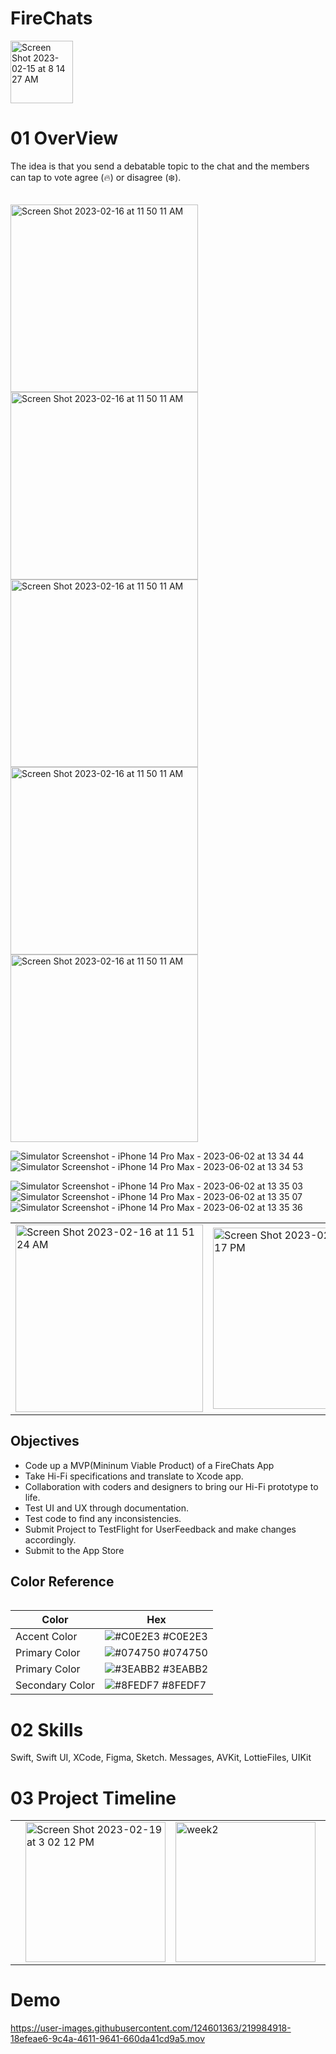 # FireChats
<img width="100" alt="Screen Shot 2023-02-15 at 8 14 27 AM" src="https://github.com/ngordon68/Challenge6/assets/102773701/a7e7b6bf-ce8b-45b7-83d7-3a1610ae1e5e.png">

# 01 OverView

The idea is that you send a debatable topic to the chat and the members can tap to vote agree (🔥) or disagree (❄️).   


## 
<img width="300px; height: 500px;" alt="Screen Shot 2023-02-16 at 11 50 11 AM" src="https://github.com/ngordon68/FireChats/assets/102773701/bcec6974-955e-432a-a065-881cfe5fb9cd">
<img width="300px; height: 500px;" alt="Screen Shot 2023-02-16 at 11 50 11 AM" src="https://github.com/ngordon68/FireChats/assets/102773701/b6a7f061-8e01-4c70-a5ca-a0328382f26b)">
<img width="300px; height: 500px;" alt="Screen Shot 2023-02-16 at 11 50 11 AM" src="https://github.com/ngordon68/FireChats/assets/102773701/4af1743f-9ce7-4d72-aba2-2e6520e2b30d">
<img width="300px; height: 500px;" alt="Screen Shot 2023-02-16 at 11 50 11 AM" src="https://github.com/ngordon68/FireChats/assets/102773701/d9a9a010-4842-42bc-9013-d9efbba2c560">
<img width="300px; height: 500px;" alt="Screen Shot 2023-02-16 at 11 50 11 AM" src="https://github.com/ngordon68/FireChats/assets/102773701/6b5d60e5-d88d-4d17-8e2e-650323b27006">





![Simulator Screenshot - iPhone 14 Pro Max - 2023-06-02 at 13 34 44](https://github.com/ngordon68/FireChats/assets/102773701/bcec6974-955e-432a-a065-881cfe5fb9cd)
![Simulator Screenshot - iPhone 14 Pro Max - 2023-06-02 at 13 34 53](https://github.com/ngordon68/FireChats/assets/102773701/b6a7f061-8e01-4c70-a5ca-a0328382f26b)

![Simulator Screenshot - iPhone 14 Pro Max - 2023-06-02 at 13 35 03](https://github.com/ngordon68/FireChats/assets/102773701/4af1743f-9ce7-4d72-aba2-2e6520e2b30d)
![Simulator Screenshot - iPhone 14 Pro Max - 2023-06-02 at 13 35 07](https://github.com/ngordon68/FireChats/assets/102773701/d9a9a010-4842-42bc-9013-d9efbba2c560)
![Simulator Screenshot - iPhone 14 Pro Max - 2023-06-02 at 13 35 36](https://github.com/ngordon68/FireChats/assets/102773701/6b5d60e5-d88d-4d17-8e2e-650323b27006)

<table>
 <tr>
  <td>
  <img width="300px; height: 500px;" alt="Screen Shot 2023-02-16 at 11 51 24 AM" src="https://user-images.githubusercontent.com/124601363/219971727-8d45fc51-7ff6-42ec-8c9a-7c7d0636b110.png">


  
  <td>
   
 <img width="290" alt="Screen Shot 2023-02-19 at 3 08 17 PM" src="https://user-images.githubusercontent.com/124601363/219972589-c770946f-b243-4135-81a8-61e6af5f70c8.png">


 
  <td>
  <tr>
  
   <table>
  



## Objectives 
- Code up a MVP(Mininum Viable Product) of a FireChats App
- Take Hi-Fi specifications and translate to Xcode app.
- Collaboration with coders and designers to bring our Hi-Fi prototype to life.
- Test UI and UX through documentation.
- Test code to find any inconsistencies.
- Submit Project to TestFlight for UserFeedback and make changes accordingly.
- Submit to the App Store

## Color Reference

| Color             | Hex                                                                |
| ----------------- | ------------------------------------------------------------------ |
| Accent Color | ![#C0E2E3](https://via.placeholder.com/10/C0E2E3?text=+) #C0E2E3 |
| Primary Color | ![#074750](https://via.placeholder.com/10/074750?text=+) #074750 |
| Primary Color | ![#3EABB2](https://via.placeholder.com/10/3EABB2?text=+) #3EABB2 |
| Secondary Color | ![#8FEDF7](https://via.placeholder.com/10/8FEDF7?text=+) #8FEDF7 |



# 02 Skills
Swift, Swift UI, XCode, Figma, Sketch.
Messages, AVKit, LottieFiles, UIKit






# 03 Project Timeline


 <table>
 <tr>
  <td>
 
   

  <td>
 <img width="224" alt="Screen Shot 2023-02-19 at 3 02 12 PM" src="https://user-images.githubusercontent.com/124601363/219972338-2c7dc4ab-676e-48dd-9e74-47b3210e9e2a.png">

   <td>
   
   <img width="224" alt="week2" src="https://user-images.githubusercontent.com/124601363/219970911-228e0e89-ecce-4af7-b2ec-d79adfcc28f3.png">

  <td>
  
  <td>
  <img width="224" alt="week3" src="https://user-images.githubusercontent.com/124601363/219971006-3d179f9d-5e97-44d3-b731-2ab86a9cd50d.png">


  <td>
  <tr>
   <table>   
    
    
   

# Demo
https://user-images.githubusercontent.com/124601363/219984918-18efeae6-9c4a-4611-9641-660da41cd9a5.mov
